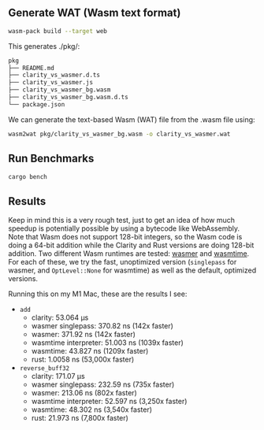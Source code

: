 ## Generate WAT (Wasm text format)

```sh
wasm-pack build --target web
```

This generates ./pkg/:

```sh
pkg
├── README.md
├── clarity_vs_wasmer.d.ts
├── clarity_vs_wasmer.js
├── clarity_vs_wasmer_bg.wasm
├── clarity_vs_wasmer_bg.wasm.d.ts
└── package.json
```

We can generate the text-based Wasm (WAT) file from the .wasm file using:

```sh
wasm2wat pkg/clarity_vs_wasmer_bg.wasm -o clarity_vs_wasmer.wat
```

## Run Benchmarks

```sh
cargo bench
```

## Results

Keep in mind this is a very rough test, just to get an idea of how much speedup is potentially possible by using a bytecode like WebAssembly. Note that Wasm does not support 128-bit integers, so the Wasm code is doing a 64-bit addition while the Clarity and Rust versions are doing 128-bit addition. Two different Wasm runtimes are tested: [wasmer](https://github.com/wasmerio/wasmer) and [wasmtime](https://github.com/bytecodealliance/wasmtime). For each of these, we try the fast, unoptimized version (`singlepass` for wasmer, and `OptLevel::None` for wasmtime) as well as the default, optimized versions.

Running this on my M1 Mac, these are the results I see:

- `add`
  - clarity: 53.064 µs
  - wasmer singlepass: 370.82 ns (142x faster)
  - wasmer: 371.92 ns (142x faster)
  - wasmtime interpreter: 51.003 ns (1039x faster)
  - wasmtime: 43.827 ns (1209x faster)
  - rust: 1.0058 ns (53,000x faster)
- `reverse_buff32`
  - clarity: 171.07 µs
  - wasmer singlepass: 232.59 ns (735x faster)
  - wasmer: 213.06 ns (802x faster)
  - wasmtime interpreter: 52.597 ns (3,250x faster)
  - wasmtime: 48.302 ns (3,540x faster)
  - rust: 21.973 ns (7,800x faster)
